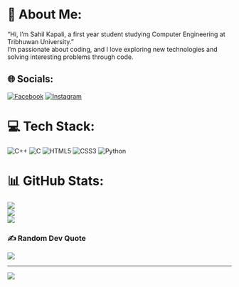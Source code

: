 # 💫 About Me:
“Hi, I’m Sahil Kapali, a first year student studying Computer Engineering at Tribhuwan University.”<br>I’m passionate about coding, and I love exploring new technologies and solving interesting problems through code.


## 🌐 Socials:
[![Facebook](https://img.shields.io/badge/Facebook-%231877F2.svg?logo=Facebook&logoColor=white)](https://facebook.com/Kapali.Sahil) [![Instagram](https://img.shields.io/badge/Instagram-%23E4405F.svg?logo=Instagram&logoColor=white)](https://instagram.com/sahilkapali) 

# 💻 Tech Stack:
![C++](https://img.shields.io/badge/c++-%2300599C.svg?style=for-the-badge&logo=c%2B%2B&logoColor=white) ![C](https://img.shields.io/badge/c-%2300599C.svg?style=for-the-badge&logo=c&logoColor=white) ![HTML5](https://img.shields.io/badge/html5-%23E34F26.svg?style=for-the-badge&logo=html5&logoColor=white) ![CSS3](https://img.shields.io/badge/css3-%231572B6.svg?style=for-the-badge&logo=css3&logoColor=white) ![Python](https://img.shields.io/badge/python-3670A0?style=for-the-badge&logo=python&logoColor=ffdd54)
# 📊 GitHub Stats:
![](https://github-readme-stats.vercel.app/api?username=sahilkapali&theme=dark&hide_border=false&include_all_commits=false&count_private=false)<br/>
![](https://github-readme-streak-stats.herokuapp.com/?user=sahilkapali&theme=dark&hide_border=false)<br/>
![](https://github-readme-stats.vercel.app/api/top-langs/?username=sahilkapali&theme=dark&hide_border=false&include_all_commits=false&count_private=false&layout=compact)

### ✍️ Random Dev Quote
![](https://quotes-github-readme.vercel.app/api?type=horizontal&theme=dark)

---
[![](https://visitcount.itsvg.in/api?id=sahilkapali&icon=0&color=0)](https://visitcount.itsvg.in)
